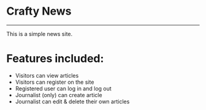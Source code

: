 # Crafty News
---
This is a simple news site.

# Features included:
* Visitors can view articles
* Visitors can register on the site
* Registered user can log in and log out
* Journalist (only) can create article
* Journalist can edit & delete their own articles
